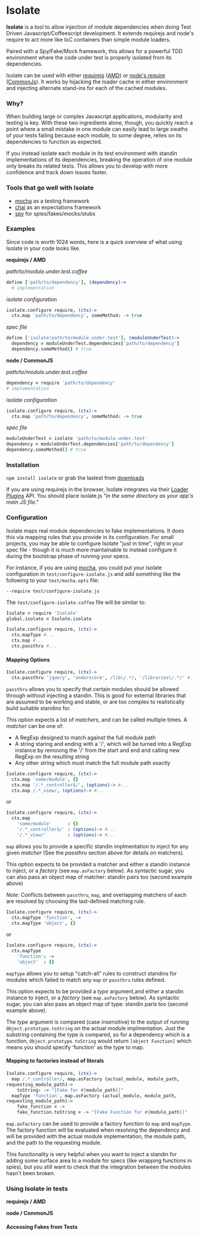 Isolate
===============

**Isolate** is a tool to allow injection of module dependencies when
doing Test Driven Javascript/Coffeescript development. It extends
requirejs and node's require to act more like IoC containers than simple
module loaders.

Paired with a Spy/Fake/Mock framework, this allows for a powerful TDD
environment where the code under test is properly isolated from its
dependencies.

Isolate can be used with either [requirejs](http://requirejs.org/) ([AMD](https://github.com/amdjs/amdjs-api/wiki/AMD))
or [node's require](http://nodejs.org/) ([CommonJs](http://www.commonjs.org/specs/modules/1.0/)).
It works by hijacking the loader cache in either environment
and injecting alternate stand-ins for each of the cached modules.

### Why?
When building large or complex Javascript applications, modularity and
testing is key. With these two ingredients alone, though, you quickly
reach a point where a small mistake in one module can easily lead to
large swaths of your tests failing because each module, to some degree,
relies on its dependencies to function as expected.

If you instead isolate each module in its test environment with standin
implementations of its dependencies, breaking the operation of one
module only breaks its related tests. This allows you to develop with
more confidence and track down issues faster.

### Tools that go well with Isolate
* [mocha](http://visionmedia.github.com/mocha/) as a testing framework
* [chai](http://chaijs.com/) as an expectations framework
* [spy]() for spies/fakes/mocks/stubs

### Examples
Since code is worth 1024 words, here is a quick overview of what using
Isolate in your code looks like.

**requirejs / AMD**

_path/to/module.under.test.coffee_

```coffeescript
define ['path/to/dependency'], (dependency)->
  # implementation
```

_isolate configuration_

```coffeescript
isolate.configure require, (ctx)->
  ctx.map 'path/to/dependency', someMethod: -> true
```

_spec file_

```coffeescript
define ['isolate!path/to/module.under.test'], (moduleUnderTest)->
  dependency = moduleUnderTest.dependencies['path/to/dependency']
  dependency.someMethod() # true
```

**node / CommonJS**

_path/to/module.under.test.coffee_

```coffeescript
dependency = require 'path/to/dependency'
# implementation
```

_isolate configuration_

```coffeescript
isolate.configure require, (ctx)->
  ctx.map 'path/to/dependency', someMethod: -> true
```

_spec file_

```coffeescript
moduleUnderTest = isolate 'path/to/module.under.test'
dependency = moduleUnderTest.dependencies['path/to/dependency']
dependency.someMethod() # true
```

### Installation

`npm install isolate` or grab the lastest from [downloads]()

If you are using requirejs in the browser, Isolate integrates via their
[Loader Plugins](http://requirejs.org/docs/api.html#plugins) API. You
should place isolate.js _"in the same directory as your app's main JS file."_

### Configuration
Isolate maps real module dependencies to fake implementations. It does
this via mapping rules that you provide in its configuration. For small
projects, you may be able to configure Isolate "just in time", right in
your spec file - though it is much more maintainable to instead
configure it during the bootstrap phase of running your specs.

For instance, if you are using [mocha](http://visionmedia.github.com/mocha/),
you could put your isolate configuration in `test/configure-isolate.js` and
add something like the following to your `test/mocha.opts` file:

```
--require test/configure-isolate.js
```

The `test/configure-isolate.coffee` file will be similar to:

```coffeescript
Isolate = require 'Isolate'
global.isolate = Isolate.isolate

Isolate.configure require, (ctx)->
  ctx.mapType #...
  ctx.map #...
  ctx.passthru #...
```

#### Mapping Options

```coffeescript
Isolate.configure require, (ctx)->
  ctx.passthru 'jquery', 'underscore', /lib\/.*/, '/libraries\/.*/' #...
```
`passthru` allows you to specify that certain modules should be allowed through
without injecting a standin. This is good for external libraries that
are assumed to be working and stable, or are too complex to
realistically build suitable standins for.

This option expects a list of _matchers_, and can be called multiple
times. A _matcher_ can be one of:

* A RegExp designed to match against the full module path
* A string staring and ending with a '/', which will be turned into a
  RegExp instance by removing the '/' from the start and end and calling
  new RegExp on the resulting string
* Any other string which must match the full module path exactly

```coffeescript
Isolate.configure require, (ctx)->
  ctx.map 'some/module', {}
  ctx.map '/.*_controller$/', (options)-> #...
  ctx.map /.*_view/, (options)-> #...
```
or

```coffeescript
Isolate.configure require, (ctx)->
  ctx.map
    'some/module'      : {}
    '/.*_controller$/' : (options)-> #...
    '/.*_view/'        : (options)-> #...
```
`map` allows you to provide a specific standin implmentation to inject
for any given _matcher_ (See the _passthru_ section above for details
on matchers).

This option expects to be provided a matcher and either a standin
instance to inject, or a _factory_ (see `map.asFactory` below). As
syntactic sugar, you can also pass an object map of matcher: standin
pairs too (second example above)

_Note:_ Conflicts between `passthru`, `map`, and overlapping matchers of
each are resolved by choosing the last-defined matching rule.

```coffeescript
Isolate.configure require, (ctx)->
  ctx.mapType 'function', ->
  ctx.mapType 'object', {}
```
or

```coffeescript
Isolate.configure require, (ctx)->
  ctx.mapType
    'function': ->
    'object'  : {}
```
`mapType` allows you to setup "catch-all" rules to construct standins
for modules which failed to match any `map` or `passthru` rules defined.

This option expects to be provided a _type_ argument,and either a
standin instance to inject, or a _factory_ (see `map.asFactory` below).
As syntactic sugar, you can also pass an object map of type: standin
paris too (second example above).

The _type_ argument is compared (case insensitive) to the output of running
`Object.prototype.toString` on the actual module implmentation. Just the
substring containing the type is compared, so for a dependency which is
a function, `Object.prototype.toString` would return `[object Function]`
which means you should specify 'function' as the type to map.

#### Mapping to factories instead of literals

```coffeescript
Isolate.configure require, (ctx)->
  map /.*_controller/, map.asFactory (actual_module, module_path,
requesting_module_path)->
    toString: -> "[Fake for #{module_path}]"
  mapType 'function', map.asFactory (actual_module, module_path,
requesting_module_path)->
    fake_function = ->
    fake_function.toString = -> "[Fake Function for #{module_path}]"
```
`map.asFactory` can be used to provide a factory function to `map` and
`mapType`. The factory function will be evaluated when resolving the
dependency and will be provided with the actual module implementation,
the module path, and the path to the requesting module.

This functionality is very helpful when you want to inject a standin for
adding some surface area to a module for specs (like wrapping functions
in spies), but you still want to check that the integration between the
modules hasn't been broken.

### Using Isolate in tests

**requirejs / AMD**

**node / CommonJS**

#### Accessing Fakes from Tests
